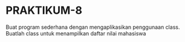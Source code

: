 # PRAKTIKUM-8
Buat program sederhana dengan mengaplikasikan penggunaan class. Buatlah class untuk menampilkan daftar nilai mahasiswa
